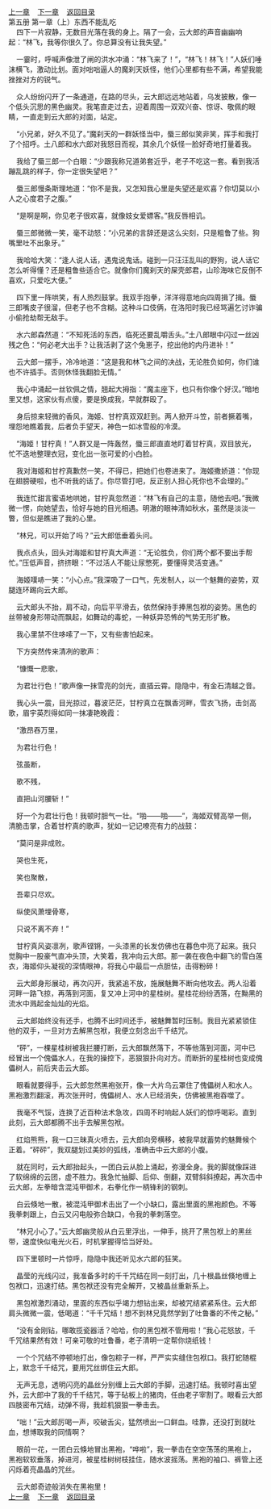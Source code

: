 
[上一章](https://github.com/xiaominghe2014/spider_book/blob/master/book/知北游/第78章.md)&nbsp;&nbsp;&nbsp;&nbsp;[下一章](https://github.com/xiaominghe2014/spider_book/blob/master/book/知北游/第80章.md)&nbsp;&nbsp;&nbsp;&nbsp;[返回目录](https://github.com/xiaominghe2014/spider_book/blob/master/book/知北游/README.md)
<br /> 第五册 第一章（上）东西不能乱吃<br />
        四下一片寂静，无数目光落在我的身上。隔了一会，云大郎的声音幽幽响起：“林飞，我等你很久了。你总算没有让我失望。”

    一霎时，呼喊声像泄了闸的洪水冲涌：“林飞来了！”，“林飞！林飞！”人妖们唾沫横飞，激动比划。面对咄咄逼人的魔刹天妖怪，他们心里都有些不满，希望我能挫挫对方的锐气。

    众人纷纷闪开了一条通道，在路的尽头，云大郎远远地站着，乌发披散，像一个低头沉思的黑色幽灵。我笔直走过去，迎着周围一双双兴奋、惊讶、敬佩的眼睛，一直走到云大郎的对面，站定。

    “小兄弟，好久不见了。”魔刹天的一群妖怪当中，蜃三郎似笑非笑，挥手和我打了个招呼。土八郎和水六郎对我怒目而视，其余几个妖怪一脸好奇地打量着我。

    我给了蜃三郎一个白眼：“少跟我称兄道弟套近乎，老子不吃这一套。看到我活蹦乱跳的样子，你一定很失望吧？”

    蜃三郎慢条斯理地道：“你不是我，又怎知我心里是失望还是欢喜？你切莫以小人之心度君子之腹。”

    “是啊是啊，你见老子很欢喜，就像妓女爱嫖客。”我反唇相讥。

    蜃三郎微微一笑，毫不动怒：“小兄弟的言辞还是这么尖刻，只是粗鲁了些。狗嘴里吐不出象牙。”

    我哈哈大笑：“逢人说人话，遇鬼说鬼话。碰到一只汪汪乱叫的野狗，说人话它怎么听得懂？还是粗鲁些适合它。就像你们魔刹天的屎壳郎君，山珍海味它反倒不喜欢，只爱吃大便。”

    四下里一阵哄笑，有人热烈鼓掌。我双手抱拳，洋洋得意地向四周揖了揖。蜃三郎嘴皮子很溜，但老子也不含糊。这种斗口伎俩，在洛阳时我已经骂遍乞讨诈骗小偷抢劫帮无敌手。

    水六郎森然道：“不知死活的东西，临死还要乱嚼舌头。”土八郎眼中闪过一丝凶残之色：“何必老大出手？让我活剥了这个兔崽子，挖出他的内丹进补！”

    云大郎一摆手，冷冷地道：“这是我和林飞之间的决战，无论胜负如何，你们谁也不许插手。否则休怪我翻脸无情。”

    我心中涌起一丝钦佩之情，翘起大拇指：“魔主座下，也只有你像个好汉。”暗地里又想，这家伙有点傻，要是换成我，早就群殴了。

    身后掠来轻微的香风，海姬、甘柠真双双赶到。两人掀开斗笠，前者撅着嘴，埋怨地瞧着我，后者负手望天，神色一如冰雪般的冷漠。

    “海姬！甘柠真！”人群又是一阵轰然，蜃三郎直直地盯着甘柠真，双目放光，忙不迭地整理衣冠，变化出一张可爱的小白脸。

    我对海姬和甘柠真歉然一笑，不得已，把她们也卷进来了。海姬撒娇道：“你现在翅膀硬啦，也不听我的话了。你尽管打吧，反正别人担心死你也不会理的。”

    我连忙甜言蜜语地哄她，甘柠真忽然道：“林飞有自己的主意，随他去吧。”我微微一愣，向她望去，恰好与她的目光相遇。明澈的眼神清如秋水，虽然是淡淡一瞥，但似是瞧进了我的心里。

    “林兄，可以开始了吗？”云大郎低垂着头问。

    我点点头，回头对海姬和甘柠真大声道：“无论胜负，你们两个都不要出手帮忙。”压低声音，挤挤眼：“不过活人不能让尿憋死，要懂得灵活变通。”

    海姬噗哧一笑：“小心点。”我深吸了一口气，先发制人，以一个魅舞的姿势，双腿连环踢向云大郎。

    云大郎头不抬，肩不动，向后平平滑去，依然保持手捧黑包袱的姿势。黑色的丝带被身形带动而飘起，如舞动的毒蛇，一种妖异恐怖的气势无形扩散。

    我心里禁不住哆嗦了一下，又有些害怕起来。

    下方突然传来清冽的歌声：

    “慷慨一悲歌，

    为君壮行色！”歌声像一抹雪亮的剑光，直插云霄。隐隐中，有金石清越之音。

    我心头一震，目光掠过，暮波茫茫，甘柠真立在飘香河畔，雪衣飞扬，击剑高歌，眉宇英烈得如同一抹凄艳晚霞：

    “激昂吞万里，

    为君壮行色！

    弦虽断，

    歌不残，

    直把山河腰斩！”

    好一个为君壮行色！我顿时胆气一壮。“啪——啪——”，海姬双臂高举一侧，清脆击掌，合着甘柠真的歌声，犹如一记记嘹亮有力的战鼓：

    “莫问是非成败。

    哭也生死，

    笑也聚散，

    吾辈只尽欢。

    纵使风萧埋骨寒，

    只说不离不弃！”

    甘柠真风姿凛冽，歌声铿锵，一头漆黑的长发仿佛也在暮色中亮了起来。我只觉胸中一股豪气直冲头顶，大笑着，我冲向云大郎。那一袭在夜色中翻飞的雪白莲衣，海姬仰头凝视的深情眼神，将我心中最后一点胆怯，击得粉碎！

    云大郎身形展动，再次闪开，我紧追不放，施展魅舞不断向他攻去。两人沿着河畔一路飞掠，再落到河面，复又冲上河中的星桂树。星桂花纷纷洒落，在黝黑的流水中溅起金灿灿的光焰。

    云大郎始终没有还手，也腾不出时间还手，被魅舞暂时压制。我目光紧紧锁住他的双手，一旦对方去解黑包袱，我便立刻念出千千结咒。

    “砰”，一棵星桂树被我拦腰打断，云大郎飘然落下，不等他落到河面，河中已经冒出一个傀儡水人，在我的操控下，恶狠狠扑向对方。而断折的星桂树也变成傀儡树人，前后夹击云大郎。

    眼看就要得手，云大郎忽然黑袍张开，像一大片乌云罩住了傀儡树人和水人。黑袍激烈翻滚，再次张开时，傀儡树人、水人已经消失，仿佛被黑袍吞噬了。

    我毫不气馁，连换了近百种法术急攻，四周不时响起人妖们的惊呼喝彩。直到此刻，云大郎都腾不出手去解黑包袱。

    红焰熊熊，我一口三昧真火喷去，云大郎向旁横移，被我早就蓄势的魅舞候个正着。“砰砰”，我双腿划过美妙的弧线，准确击中云大郎的小腹。

    就在同时，云大郎抬起头，一团白云从脸上涌起，弥漫全身。我的脚就像踩进了软绵绵的云团，虚不胜力。我急忙抽脚、后仰、倒翻，双臂斜斜撩起，再次击中云大郎，左拳暗含混沌甲御术，右拳化作一柄锋利的钢刺。

    白云倏地一散，被混沌甲御术击出了一个小缺口，露出里面的黑袍颜色。不等我拳刺跟上，白云又闪电般弥合缺口，令我的拳刺落空。

    “林兄小心了。”云大郎幽灵般从白云里浮出，一伸手，挑开了黑包袱上的黑丝带，速度快似电光火石，时机掌握得恰当好处。

    四下里顿时一片惊呼，隐隐中我还听见水六郎的狂笑。

    晶莹的光线闪过，我准备多时的千千咒结在同一刻打出，几十根晶丝倏地缠上包袱口，迅速打结。黑包袱还没有完全解开，又被晶丝重新系上。

    黑包袱激烈涌动，里面的东西似乎竭力想钻出来，却被咒结紧紧系住。云大郎肩头微微一震，低喝道：“千千咒结！想不到林兄竟然学到了吐鲁番的不传之秘。”

    “没有金刚钻，哪敢揽瓷器活？哈哈，你的黑包袱不管用啦！”我心花怒放，千千咒结果然有效！可亲可敬的吐鲁番，老子清明一定帮你烧纸钱！

    一个个咒结不停顿地打出，像包粽子一样，严严实实缝住包袱口。我打蛇随棍上，默念千千结咒，要用咒丝绑住云大郎。

    无声无息，透明闪亮的晶丝分别缠上云大郎的手脚，迅速打结。我顿时喜出望外，云大郎中了我的千千结咒，等于砧板上的猪肉，任由老子宰割了。眼看云大郎四肢密布咒结，动弹不得，我趁机狠狠一拳击去。

    “咄！”云大郎厉喝一声，咬破舌尖，猛然喷出一口鲜血。哇靠，还没打到就吐血，想博取我的同情啊？

    眼前一花，一团白云倏地冒出黑袍，“哗啦”，我一拳击在空空荡荡的黑袍上，黑袍软软垂落，掉进河，被星桂树树枝挂住，随水波摇荡。黑袍的袖口、裤管上还闪烁着亮晶晶的咒丝。

    云大郎奇迹般消失在黑袍里！
  <br />
[上一章](https://github.com/xiaominghe2014/spider_book/blob/master/book/知北游/第78章.md)&nbsp;&nbsp;&nbsp;&nbsp;[下一章](https://github.com/xiaominghe2014/spider_book/blob/master/book/知北游/第80章.md)&nbsp;&nbsp;&nbsp;&nbsp;[返回目录](https://github.com/xiaominghe2014/spider_book/blob/master/book/知北游/README.md)
